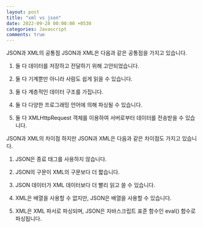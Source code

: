 ```yaml
---
layout: post
title: "xml vs json"
date: 2022-09-28 00:00:00 +0530
categories: Javascript
comments: true
---
```


JSON과 XML의 공통점
JSON과 XML은 다음과 같은 공통점을 가지고 있습니다.

1. 둘 다 데이터를 저장하고 전달하기 위해 고안되었습니다.

2. 둘 다 기계뿐만 아니라 사람도 쉽게 읽을 수 있습니다.

3. 둘 다 계층적인 데이터 구조를 가집니다.

4. 둘 다 다양한 프로그래밍 언어에 의해 파싱될 수 있습니다.

5. 둘 다 XMLHttpRequest 객체를 이용하여 서버로부터 데이터를 전송받을 수 있습니다.

JSON과 XML의 차이점
하지만 JSON과 XML은 다음과 같은 차이점도 가지고 있습니다.

1. JSON은 종료 태그를 사용하지 않습니다.

2. JSON의 구문이 XML의 구문보다 더 짧습니다.

3. JSON 데이터가 XML 데이터보다 더 빨리 읽고 쓸 수 있습니다.

4. XML은 배열을 사용할 수 없지만, JSON은 배열을 사용할 수 있습니다.

5. XML은 XML 파서로 파싱되며, JSON은 자바스크립트 표준 함수인 eval() 함수로 파싱됩니다.
